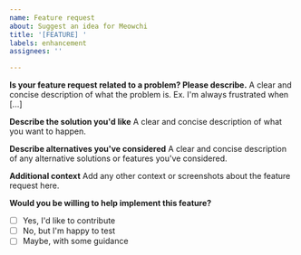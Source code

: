 ```yaml
---
name: Feature request
about: Suggest an idea for Meowchi
title: '[FEATURE] '
labels: enhancement
assignees: ''

---
```


**Is your feature request related to a problem? Please describe.**
A clear and concise description of what the problem is. Ex. I'm always frustrated when [...]

**Describe the solution you'd like**
A clear and concise description of what you want to happen.

**Describe alternatives you've considered**
A clear and concise description of any alternative solutions or features you've considered.

**Additional context**
Add any other context or screenshots about the feature request here.

**Would you be willing to help implement this feature?**
- [ ] Yes, I'd like to contribute
- [ ] No, but I'm happy to test
- [ ] Maybe, with some guidance